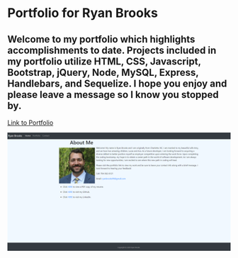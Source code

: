 #  Portfolio for Ryan Brooks

## Welcome to my portfolio which highlights accomplishments to date. Projects included in my portfolio utilize HTML, CSS, Javascript, Bootstrap, jQuery, Node, MySQL, Express, Handlebars, and Sequelize. I hope you enjoy and please leave a message so I know you stopped by.

[Link to Portfolio](https://ryanbrooks99.github.io/portfolio)

![Screenshot of Portfolio](assets/images/portfolio.png)

